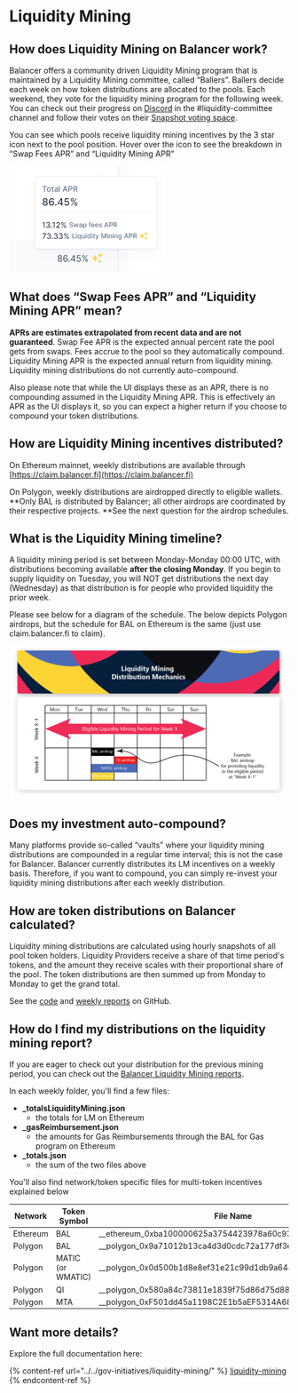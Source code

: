 # Liquidity Mining

## How does Liquidity Mining on Balancer work?

Balancer offers a community driven Liquidity Mining program that is maintained by a Liquidity Mining committee, called “Ballers”. Ballers decide each week on how token distributions are allocated to the pools. Each weekend, they vote for the liquidity mining program for the following week. You can check out their progress on [Discord](https://discord.com/invite/ARJWaeF) in the #liquidity-committee channel and follow their votes on their [Snapshot voting space](https://snapshot.org/#/ballersvote.eth).

You can see which pools receive liquidity mining incentives by the 3 star icon next to the pool position. Hover over the icon to see the breakdown in “Swap Fees APR” and “Liquidity Mining APR”

![](../../.gitbook/assets/untitled.png)

## What does “Swap Fees APR” and “Liquidity Mining APR” mean?

**APRs are estimates extrapolated from recent data and are not guaranteed**. Swap Fee APR is the expected annual percent rate the pool gets from swaps. Fees accrue to the pool so they automatically compound. Liquidity Mining APR is the expected annual return from liquidity mining. Liquidity mining distributions do not currently auto-compound.

Also please note that while the UI displays these as an APR, there is no compounding assumed in the Liquidity Mining APR. This is effectively an APR as the UI displays it, so you can expect a higher return if you choose to compound your token distributions.

## How are Liquidity Mining incentives distributed?

On Ethereum mainnet, weekly distributions are available through [https://claim.balancer.fi](https://claim.balancer.fi)

On Polygon, weekly distributions are airdropped directly to eligible wallets. **Only BAL is distributed by Balancer; all other airdrops are coordinated by their respective projects. **See the next question for the airdrop schedules.

## What is the Liquidity Mining timeline?

A liquidity mining period is set between Monday-Monday 00:00 UTC, with distributions becoming available **after the closing Monday**. If you begin to supply liquidity on Tuesday, you will NOT get distributions the next day (Wednesday) as that distribution is for people who provided liquidity the prior week.

Please see below for a diagram of the schedule. The below depicts Polygon airdrops, but the schedule for BAL on Ethereum is the same (just use claim.balancer.fi to claim).

![](../../.gitbook/assets/bal_lmmechanics_v2.png)

## Does my investment auto-compound?

Many platforms provide so-called “vaults” where your liquidity mining distributions are compounded in a regular time interval; this is not the case for Balancer. Balancer currently distributes its LM incentives on a weekly basis. Therefore, if you want to compound, you can simply re-invest your liquidity mining distributions after each weekly distribution.

## **How are token distributions on Balancer calculated?**

Liquidity mining distributions are calculated using hourly snapshots of all pool token holders. Liquidity Providers receive a share of that time period's tokens, and the amount they receive scales with their proportional share of the pool. The token distributions are then summed up from Monday to Monday to get the grand total.

See the [code](https://github.com/balancer-labs/bal-mining-scripts) and [weekly reports](https://github.com/balancer-labs/bal-mining-scripts/tree/master/reports) on GitHub.

## How do I find my distributions on the liquidity mining report?

If you are eager to check out your distribution for the previous mining period, you can check out the [Balancer Liquidity Mining reports](https://github.com/balancer-labs/bal-mining-scripts/tree/master/reports).

In each weekly folder, you'll find a few files:

* **\_totalsLiquidityMining.json**
  * the totals for LM on Ethereum
* **\_gasReimbursement.json**
  * the amounts for Gas Reimbursements through the BAL for Gas program on Ethereum
* **\_totals.json**
  * the sum of the two files above

You'll also find network/token specific files for multi-token incentives explained below

| Network  | Token Symbol      | File Name                                                    |   |
| -------- | ----------------- | ------------------------------------------------------------ | - |
| Ethereum | BAL               | \__ethereum\_0xba100000625a3754423978a60c9317c58a424e3d.json |   |
| Polygon  | BAL               | \__polygon\_0x9a71012b13ca4d3d0cdc72a177df3ef03b0e76a3.json  |   |
| Polygon  | MATIC (or WMATIC) | \__polygon\_0x0d500b1d8e8ef31e21c99d1db9a6444d3adf1270.json  |   |
| Polygon  | QI                | \__polygon\_0x580a84c73811e1839f75d86d75d88cca0c241ff4.json  |   |
| Polygon  | MTA               | \__polygon\_0xF501dd45a1198C2E1b5aEF5314A68B9006D842E0.json  |   |

## Want more details?

Explore the full documentation here:

{% content-ref url="../../gov-initiatives/liquidity-mining/" %}
[liquidity-mining](../../gov-initiatives/liquidity-mining/)
{% endcontent-ref %}
